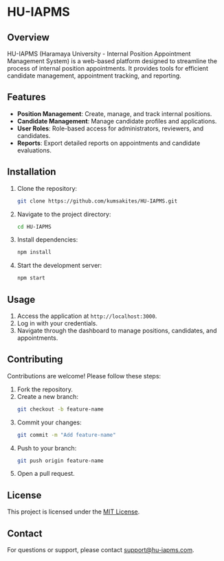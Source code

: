 # HU-IAPMS

## Overview
HU-IAPMS (Haramaya University - Internal Position Appointment Management System) is a web-based platform designed to streamline the process of internal position appointments. It provides tools for efficient candidate management, appointment tracking, and reporting.

## Features
- **Position Management**: Create, manage, and track internal positions.
- **Candidate Management**: Manage candidate profiles and applications.
- **User Roles**: Role-based access for administrators, reviewers, and candidates.
- **Reports**: Export detailed reports on appointments and candidate evaluations.

## Installation
1. Clone the repository:
    ```bash
    git clone https://github.com/kumsakites/HU-IAPMS.git
    ```
2. Navigate to the project directory:
    ```bash
    cd HU-IAPMS
    ```
3. Install dependencies:
    ```bash
    npm install
    ```
4. Start the development server:
    ```bash
    npm start
    ```

## Usage
1. Access the application at `http://localhost:3000`.
2. Log in with your credentials.
3. Navigate through the dashboard to manage positions, candidates, and appointments.

## Contributing
Contributions are welcome! Please follow these steps:
1. Fork the repository.
2. Create a new branch:
    ```bash
    git checkout -b feature-name
    ```
3. Commit your changes:
    ```bash
    git commit -m "Add feature-name"
    ```
4. Push to your branch:
    ```bash
    git push origin feature-name
    ```
5. Open a pull request.

## License
This project is licensed under the [MIT License](LICENSE).

## Contact
For questions or support, please contact [support@hu-iapms.com](mailto:support@hu-iapms.com).